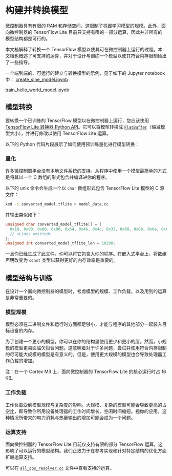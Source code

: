 # 构建并转换模型

微控制器具有有限的 RAM 和存储空间，这限制了机器学习模型的规模。此外，面向微控制器的 TensorFlow Lite 目前只支持有限的一部分运算，因此并非所有的模型结构都是可行的。

本文档解释了转换一个 TensorFlow 模型以使其可在微控制器上运行的过程。本文档也概述了可支持的运算，并对于设计与训练一个模型以使其符合内存限制给出了一些指导。

一个端到端的、可运行的建立与转换模型的示例，见于如下的 Jupyter notebook 中： <a class="button button-primary" href="https://github.com/tensorflow/tensorflow/tree/master/tensorflow/lite/micro/examples/hello_world/create_sine_model.ipynb">create_sine_model.ipynb</a>

<a class="button button-primary" href="https://colab.research.google.com/github/tensorflow/tflite-micro/blob/main/tensorflow/lite/micro/examples/hello_world/train/train_hello_world_model.ipynb">train_hello_world_model.ipynb</a>

## 模型转换

要转换一个已训练的 TensorFlow 模型以在微控制器上运行，您应该使用 [TensorFlow Lite 转换器 Python API](https://www.tensorflow.org/lite/models/convert/)。它可以将模型转换成 [`FlatBuffer`](https://google.github.io/flatbuffers/)（缩减模型大小），并进行修改以使用 TensorFlow Lite 运算。

以下的 Python 代码片段展示了如何使用预训练量化进行模型转换：

### 量化

许多微控制器平台没有本地文件系统的支持。从程序中使用一个模型最简单的方式是将其以一个 C 数组的形式包含并编译进你的程序。

以下的 unix 命令会生成一个以 `char` 数组形式包含 TensorFlow Lite 模型的 C 源文件：

```bash
xxd -i converted_model.tflite > model_data.cc
```

其输出类似如下：

```c
unsigned char converted_model_tflite[] = {
  0x18, 0x00, 0x00, 0x00, 0x54, 0x46, 0x4c, 0x33, 0x00, 0x00, 0x0e, 0x00,
  // <Lines omitted>
};
unsigned int converted_model_tflite_len = 18200;
```

一旦你已经生成了此文件，你可以将它包含入你的程序。在嵌入式平台上，将数组声明改变为 `const` 类型以获得更好的内存效率是重要的。

<!--
Removing this link for now because it is broken. Need to update TF example repos. b/244204652
For an example of how to include and use a model in your program, see
[`model.cc`](https://github.com/tensorflow/tflite-micro/blob/main/tensorflow/lite/micro/examples/hello_world/model.cc)
in the *Hello World* example.
-->

## 模型结构与训练

在设计一个面向微控制器的模型时，考虑模型的规模、工作负载，以及用到的运算是非常重要的。

### 模型规模

模型必须在二进制文件和运行时方面都足够小，才能与程序的其他部分一起装入目标设备的内存。

为了创建一个更小的模型，你可以在你的结构里使用更少和更小的层。然而，小规模的模型更易面临欠拟合问题。这意味着对于许多问题，尝试并使用符合内存限制的尽可能大规模的模型是有意义的。但是，使用更大规模的模型也会导致处理器工作负载的增加。

注：在一个 Cortex M3 上，面向微控制器的 TensorFlow Lite 的核心运行时占 16 KB。

### 工作负载

工作负载受到模型规模与复杂度的影响。大规模、复杂的模型可能会导致更高的占空比，即导致你所用设备处理器的工作时间增长、空闲时间缩短。视你的应用，这种情况所带来的电力消耗与热量输出的增加可能会成为一个问题。

### 运算支持

面向微控制器的 TensorFlow Lite 目前仅支持有限的部分 TensorFlow 运算，这影响了可以运行的模型结构。我们正致力于在参考实现和针对特定结构的优化方面扩展运算支持。

可以在 [`all_ops_resolver.cc`](https://github.com/tensorflow/tflite-micro/blob/main/tensorflow/lite/micro/all_ops_resolver.cc) 文件中查看支持的运算。
